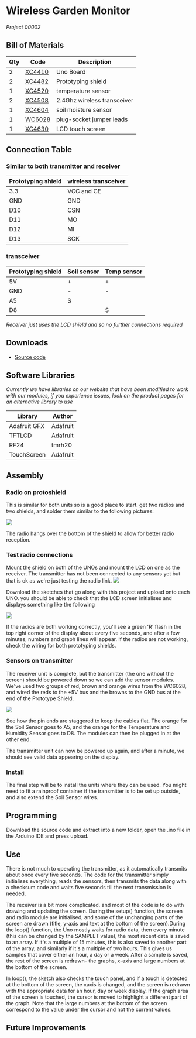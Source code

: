 # Wireless Garden Monitor
_Project 00002_


## Bill of Materials

| Qty | Code | Description |
| --- | --- | ---|
|2 | [XC4410](http://jaycar.com.au/p/XC4410) | Uno Board
|2 | [XC4482](http://jaycar.com.au/p/XC4482) | Prototyping shield
|1 | [XC4520](http://jaycar.com.au/p/XC4520) | temperature sensor
|2 | [XC4508](http://jaycar.com.au/p/XC4508) | 2.4Ghz wireless transceiver
|1 | [XC4604](http://jaycar.com.au/p/XC4604) | soil moisture sensor
|1 | [WC6028](http://jaycar.com.au/p/WC6028) | plug-socket jumper leads
|1 | [XC4630](http://jaycar.com.au/p/XC4630) | LCD touch screen

## Connection Table
### Similar to both transmitter and receiver
|Prototyping shield| wireless transceiver |
|---| --- |
|3.3|VCC and CE|
|GND|GND |
|D10| CSN
|D11 | MO
|D12 | MI
|D13 | SCK

### transceiver
|Prototyping shield | Soil sensor | Temp sensor |
| --- | ---  |  --- |
|5V | + | + |
|GND | - | - |
|A5 |S | |
|D8 | | S|

_Receiver just uses the LCD shield and so no further connections required_


## Downloads
* [Source code](http://github.com/duinotech/Wireless-Garden-Monitor/archive/master.zip)

## Software Libraries
_Currently we have libraries on our website that have been modified to work with
our modules, if you experience issues, look on the product pages for an alternative library to use_

|Library | Author
| --- |--- |
|Adafruit GFX | Adafruit|
|TFTLCD | Adafruit|
|RF24 | tmrh20|
|TouchScreen | Adafruit |

## Assembly
### Radio on protoshield
This is similar for both units so is a good place to start. get two radios and
two shields, and solder them similar to the following pictures:

![](images/NPI00002a.png)

The radio hangs over the bottom of the shield to allow for better radio reception.

### Test radio connections
Mount the shield on both of the UNOs and mount the LCD on one as the receiver.
The transmitter has not been connected to any sensors yet but that is ok as we're
just testing the radio link.
![](images/NPI00002b.png)

Download the sketches that go along with this project and upload onto each UNO.
you should be able to check that the LCD screen initialises and displays something
like the following

![](images/NPI00002c.png)

If the radios are both working correctly, you'll see a green 'R' flash in the top right corner of the display about every five seconds, and after a few minutes, numbers and graph lines will appear.
If the radios are not working, check the wiring for both prototyping shields.

### Sensors on transmitter

The receiver unit is complete, but the transmitter (the one without the screen)
should be powered down so we can add the sensor modules. We've used two groups
of red, brown and orange wires from the WC6028, and wired the reds to the +5V
bus and the browns to the GND bus at the end of the Prototype Shield.

![](images/NPI00002d.png)

See how the pin ends are staggered to keep the cables flat. The orange for the Soil
Sensor goes to A5, and the orange for the Temperature and Humidity Sensor goes
to D8. The modules can then be plugged in at the other end.

The transmitter unit
can now be powered up again, and after a minute, we should see valid data
appearing on the display.

### Install
The final step will be to install the units where they can be used. You might need to fit a rainproof container if the transmitter is to be set up outside, and also extend the Soil Sensor wires.

## Programming
Download the source code and extract into a new folder, open the .ino file in the Arduino IDE and press upload.

## Use
There is not much to operating the transmitter, as it automatically transmits about once every five seconds. The code for the transmitter simply initialises everything, reads the sensors, then transmits the data along with a checksum code and waits five seconds till the next transmission is needed.

The receiver is a bit more complicated, and most of the code is to do with drawing and updating the screen. During the setup() function, the screen and radio module are initialised, and some of the unchanging parts of the screen are drawn (title, y-axis and text at the bottom of the screen).During the loop() function, the Uno mostly waits for radio data, then every minute (this can be changed by the SAMPLET value), the most recent data is saved to an array. If it's a multiple of 15 minutes, this is also saved to another part of the array, and similarly if it's a multiple of two hours. This gives us samples that cover either an hour, a day or a week. After a sample is saved, the rest of the screen is redrawn- the graphs, x-axis and large numbers at the bottom of the screen.

In loop(), the sketch also checks the touch panel, and if a touch is detected at the bottom of the screen, the xaxis is changed, and the screen is redrawn with the appropriate data for an hour, day or week display. If the graph area of the screen is touched, the cursor is moved to highlight a different part of the graph. Note that the large numbers at the bottom of the screen correspond to the value under the cursor and not the current values.

## Future Improvements
